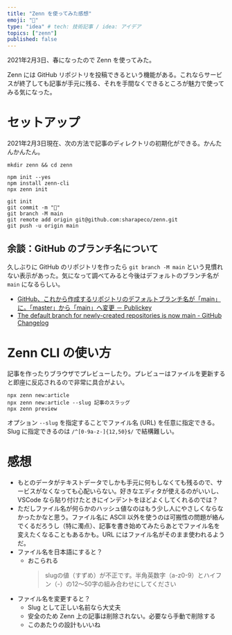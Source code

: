 ```yaml
---
title: "Zenn を使ってみた感想"
emoji: "🐤"
type: "idea" # tech: 技術記事 / idea: アイデア
topics: ["zenn"]
published: false
---
```


2021年2月3日、春になったので Zenn を使ってみた。

Zenn には GitHub リポジトリを投稿できるという機能がある。これならサービスが終了しても記事が手元に残る、それを手間なくできるところが魅力で使ってみる気になった。

# セットアップ

2021年2月3日現在、次の方法で記事のディレクトリの初期化ができる。かんたんかんたん。

```
mkdir zenn && cd zenn

npm init --yes
npm install zenn-cli
npx zenn init

git init
git commit -m "🐤"
git branch -M main
git remote add origin git@github.com:sharapeco/zenn.git
git push -u origin main
```

## 余談：GitHub のブランチ名について

久しぶりに GitHub のリポジトリを作ったら `git branch -M main` という見慣れない表示があった。気になって調べてみると今後はデフォルトのブランチ名が `main` になるらしい。

- [GitHub、これから作成するリポジトリのデフォルトブランチ名が「main」に。「master」から「main」へ変更 － Publickey](https://www.publickey1.jp/blog/20/githubmainmastermain.html)
- [The default branch for newly-created repositories is now main - GitHub Changelog](https://github.blog/changelog/2020-10-01-the-default-branch-for-newly-created-repositories-is-now-main/)

# Zenn CLI の使い方

記事を作ったりブラウザでプレビューしたり。プレビューはファイルを更新すると即座に反応されるので非常に具合がよい。

```
npx zenn new:article
npx zenn new:article --slug 記事のスラッグ
npx zenn preview
```

オプション `--slug` を指定することでファイル名 (URL) を任意に指定できる。Slug に指定できるのは `/^[0-9a-z-]{12,50}$/` で結構難しい。

# 感想

- もとのデータがテキストデータでしかも手元に何もしなくても残るので、サービスがなくなっても心配いらない。好きなエディタが使えるのがいいし、VSCode なら貼り付けたときにインデントをほどよくしてくれるのでは？
- ただしファイル名が何らかのハッシュ値なのはもう少し人にやさしくならなかったかなと思う。ファイル名に ASCII 以外を使うのは可搬性の問題が絡んでくるだろうし（特に濁点）、記事を書き始めてみたらあとでファイル名を変えたくなることもあるかも。URL にはファイル名がそのまま使われるようだ。
- ファイル名を日本語にすると？
	- おこられる
		> slugの値（すずめ）が不正です。半角英数字（a-z0-9）とハイフン（-）の12〜50字の組み合わせにしてください
- ファイル名を変更すると？
	- Slug として正しい名前なら大丈夫
	- 安全のため Zenn 上の記事は削除されない。必要なら手動で削除する
	- このあたりの設計もいいね
